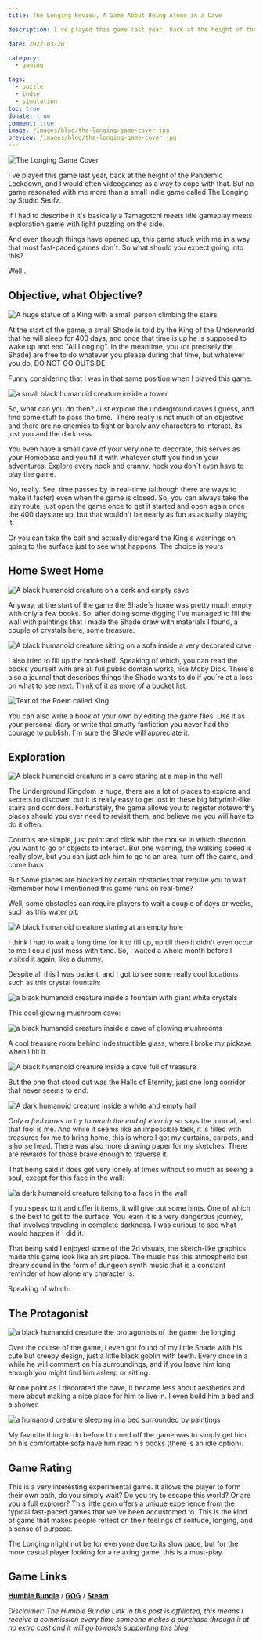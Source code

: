 ```yaml
---
title: The Longing Review, A Game About Being Alone in a Cave

description: I´ve played this game last year, back at the height of the Pandemic Lockdown, and I would often videogames as a way to cope with that. But no game resonated with me more than a small indie game called The Longing by Studio Seufz.

date: 2022-03-28

category:
  - gaming

tags:
  - puzzle
  - indie
  - simulation
toc: true
donate: true
comment: true
image: /images/blog/the-longing-game-cover.jpg
preview: /images/blog/the-longing-game-cover.jpg
---
```

![The Longing Game Cover](/images/blog/the-longing-game-cover.jpg)

I´ve played this game last year, back at the height of the Pandemic Lockdown, and I would often videogames as a way to cope with that. But no game resonated with me more than a small indie game called The Longing by Studio Seufz.

If I had to describe it it´s basically a Tamagotchi meets idle gameplay meets exploration game with light puzzling on the side.

And even though things have opened up, this game stuck with me in a way that most fast-paced games don´t. So what should you expect going into this?

Well...

## Objective, what Objective?

![A huge statue of a King with a small person climbing the stairs](/images/2022/70wxNwZ.jpg)

At the start of the game, a small Shade is told by the King of the Underworld that he will sleep for 400 days, and once that time is up he is supposed to wake up and end "All Longing". In the meantime, you (or precisely the Shade) are free to do whatever you please during that time, but whatever you do, DO NOT GO OUTSIDE.

Funny considering that I was in that same position when I played this game.

![a small black humanoid creature inside a tower](/images/2022/mrTzsoH.jpg#center)

So, what can you do then? Just explore the underground caves I guess, and find some stuff to pass the time.  There really is not much of an objective and there are no enemies to fight or barely any characters to interact, its just you and the darkness.

You even have a small cave of your very one to decorate, this serves as your Homebase and you fill it with whatever stuff you find in your adventures. Explore every nook and cranny, heck you don´t even have to play the game.

No, really. See, time passes by in real-time (although there are ways to make it faster) even when the game is closed. So, you can always take the lazy route, just open the game once to get it started and open again once the 400 days are up, but that wouldn´t be nearly as fun as actually playing it.

Or you can take the bait and actually disregard the King´s warnings on going to the surface just to see what happens. The choice is yours

## Home Sweet Home

![A black humanoid creature on a dark and empty cave](/images/2022/csAWlak.jpg)

Anyway, at the start of the game the Shade´s home was pretty much empty with only a few books. So, after doing some digging I´ve managed to fill the wall with paintings that I made the Shade draw with materials I found, a couple of crystals here, some treasure.

![A black humanoid creature sitting on a sofa inside a very decorated cave](/images/2022/AgzO26E.jpg#center)

I also tried to fill up the bookshelf. Speaking of which, you can read the books yourself with are all full public domain works, like Moby Dick. There´s also a journal that describes things the Shade wants to do if you´re at a loss on what to see next. Think of it as more of a bucket list.

![Text of the Poem called King](/images/2022/qa2xBWW.jpg#center)

You can also write a book of your own by editing the game files. Use it as your personal diary or write that smutty fanfiction you never had the courage to publish. I´m sure the Shade will appreciate it.

## Exploration

![A black humanoid creature in a cave staring at a map in the wall](/images/2022/0iXYQxQ.jpg)

The Underground Kingdom is huge, there are a lot of places to explore and secrets to discover, but it is really easy to get lost in these big labyrinth-like stairs and corridors. Fortunately, the game allows you to register noteworthy places should you ever need to revisit them, and believe me you will have to do it often.

Controls are simple, just point and click with the mouse in which direction you want to go or objects to interact. But one warning, the walking speed is really slow, but you can just ask him to go to an area, turn off the game, and come back.

But Some places are blocked by certain obstacles that require you to wait. Remember how I mentioned this game runs on real-time?

Well, some obstacles can require players to wait a couple of days or weeks, such as this water pit:

![A black humanoid creature staring at an empty hole](/images/2022/Pl8i1TO.jpg)

I think I had to wait a long time for it to fill up, up till then it didn´t even occur to me I could just mess with time. So, I waited a whole month before I visited it again, like a dummy.

Despite all this I was patient, and I got to see some really cool locations such as this crystal fountain:


![a black humanoid creature inside a fountain with giant white crystals](/images/2022/tvYVavP.jpg)

This cool glowing mushroom cave:


![a black humanoid creature inside a cave of glowing mushrooms](/images/2022/Tz0qTyf.jpg)

A cool treasure room behind indestructible glass, where I broke my pickaxe when I hit it.


![A black humanoid creature inside a cave full of treasure](/images/2022/cT9fYUk.jpg)

But the one that stood out was the Halls of Eternity, just one long corridor that never seems to end:


![A dark humanoid creature inside a white and empty hall](/images/2022/I0G4nkg.jpg)

*Only a fool dares to try to reach the end of eternity* so says the journal, and that fool is me. And while it seems like an impossible task, it is filled with treasures for me to bring home, this is where I got my curtains, carpets, and a horse head. There was also more drawing paper for my sketches. There are rewards for those brave enough to traverse it.

That being said it does get very lonely at times without so much as seeing a soul, except for this face in the wall:


![a dark humanoid creature talking to a face in the wall](/images/2022/Iwcm5ab.jpg)

If you speak to it and offer it items, it will give out some hints. One of which is the best to get to the surface. You learn it is a very dangerous journey, that involves traveling in complete darkness. I was curious to see what would happen if I did it.

That being said I enjoyed some of the 2d visuals, the sketch-like graphics made this game look like an art piece. The music has this atmospheric but dreary sound in the form of dungeon synth music that is a constant reminder of how alone my character is.

Speaking of which:

## The Protagonist


![a black humanoid creature the protagonists of the game the longing](/images/2022/hBh2gEO.jpg)

Over the course of the game, I even got found of my little Shade with his cute but creepy design, just a little black goblin with teeth. Every once in a while he will comment on his surroundings, and if you leave him long enough you might find him asleep or sitting.

At one point as I decorated the cave, it became less about aesthetics and more about making a nice place for him to live in. I even build him a bed and a shower.


![a humanoid creature sleeping in a bed surrounded by paintings](/images/2022/tH5VNLi.png)

My favorite thing to do before I turned off the game was to simply get him on his comfortable sofa have him read his books (there is an idle option).



## Game Rating

This is a very interesting experimental game. It allows the player to form their own path, do you simply wait? Do you try to escape this world? Or are you a full explorer? This little gem offers a unique experience from the typical fast-paced games that we´ve been accustomed to. This is the kind of game that makes people reflect on their feelings of solitude, longing, and a sense of purpose.

The Longing might not be for everyone due to its slow pace, but for the more casual player looking for a relaxing game, this is a must-play.


## Game Links

[**Humble Bundle**](https://www.humblebundle.com/store/the-longing?partner=ghastlymirror) / [**GOG**](https://www.gog.com/game/the_longing) / [**Steam**](https://store.steampowered.com/app/893850/THE_LONGING/)

*Disclaimer: The Humble Bundle Link in this post is affiliated, this means I receive a commission every time someone makes a purchase through it at no extra cost and it will go towards supporting this blog.*

